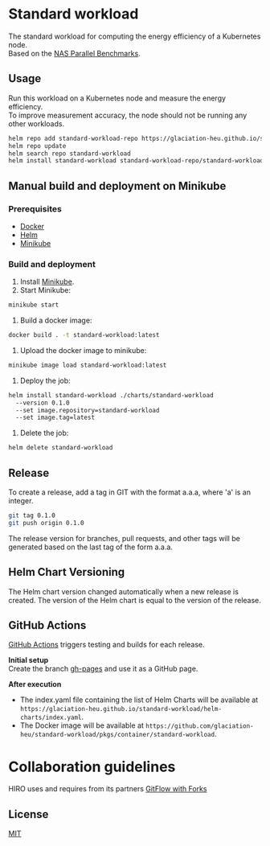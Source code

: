 # Standard workload
The standard workload for computing the energy efficiency of a Kubernetes node.   
Based on the [NAS Parallel Benchmarks](https://www.nas.nasa.gov/software/npb.html).

## Usage
Run this workload on a Kubernetes node and measure the energy efficiency.  
To improve measurement accuracy, the node should not be running any other workloads.

```bash
helm repo add standard-workload-repo https://glaciation-heu.github.io/standard-workload/helm-charts/
helm repo update
helm search repo standard-workload
helm install standard-workload standard-workload-repo/standard-workload
```

## Manual build and deployment on Minikube
### Prerequisites
  - [Docker](https://docs.docker.com/get-docker/)
  - [Helm](https://helm.sh/en/docs/)
  - [Minikube](https://minikube.sigs.k8s.io/docs/start/)

### Build and deployment
1. Install [Minikube](https://minikube.sigs.k8s.io/docs/start/).
2. Start Minikube:
```bash
minikube start
```
1. Build a docker image:
```bash
docker build . -t standard-workload:latest
```
1. Upload the docker image to minikube:
```bash
minikube image load standard-workload:latest
```
1.  Deploy the job:
```bash
helm install standard-workload ./charts/standard-workload
  --version 0.1.0
  --set image.repository=standard-workload
  --set image.tag=latest
```
1. Delete the job:
```bash
helm delete standard-workload
```

## Release
To create a release, add a tag in GIT with the format a.a.a, where 'a' is an integer.
```bash
git tag 0.1.0
git push origin 0.1.0
```
The release version for branches, pull requests, and other tags will be generated based on the last tag of the form a.a.a.

## Helm Chart Versioning
The Helm chart version changed automatically when a new release is created. The version of the Helm chart is equal to the version of the release.

## GitHub Actions
[GitHub Actions](https://docs.github.com/en/actions) triggers testing and builds for each release.  

**Initial setup**  
Create the branch [gh-pages](https://pages.github.com/) and use it as a GitHub page.  

**After execution**    
- The index.yaml file containing the list of Helm Charts will be available at `https://glaciation-heu.github.io/standard-workload/helm-charts/index.yaml`.
- The Docker image will be available at `https://github.com/glaciation-heu/standard-workload/pkgs/container/standard-workload`.

# Collaboration guidelines
HIRO uses and requires from its partners [GitFlow with Forks](https://hirodevops.notion.site/GitFlow-with-Forks-3b737784e4fc40eaa007f04aed49bb2e?pvs=4)

## License
[MIT](https://choosealicense.com/licenses/mit/)